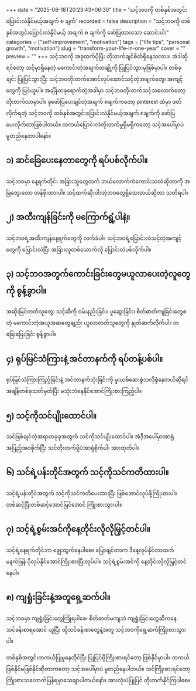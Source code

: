 +++
date = "2025-08-18T20:23:43+06:30"
title = 'သင့်ဘဝကို တစ်နှစ်အတွင်းပြောင်းလဲနိုင်မယ့်အချက် ၈ ချက်'
recorded = false
description = "သင့်ဘဝကို တစ်နှစ်အတွင်းပြောင်းလဲနိုင်မယ့် အချက် ၈ ချက်ကို ဖော်ပြထားသော ဆောင်းပါး"
categories = ["self-improvement", "motivation"]
tags = ["life tips", "personal growth", "motivation"]
slug = "transform-your-life-in-one-year"
cover = ""
preview = ""
+++
သင့်ဘဝကို အခုထက်ပိုပြီး တိုးတက်ချင်စိတ်ရှိနေသလား။ အဲဒါဆိုရင်တော့ သင့်မှာရှိနေတဲ့ မကောင်းတဲ့အချက်တချို့ကို ပြုပြင်သွားမှဖြစ်မှာပါ။ တစ်ခုချင်း ပြုပြင်သွားပြီး သင့်ဘဝတိုးတက်အောင်လုပ်ဆောင်သင့်တဲ့အချက်တွေ၊ အကျင့်တွေကို ပြင်ယူပါ။ အချိန်တခုရောက်တဲ့အခါမှာ သင့်ဘဝတိုးတက်သင့်သလောက်တော့ တိုးတက်လာမှာပါ။ ခုဖော်ပြပေးချင်တဲ့အချက် ၈ချက်ကတော့ pinterest ထဲမှာ ဖတ်လိုက်ရတဲ့ သင့်ဘဝကို တစ်နှစ်အတွင်းပြောင်းလဲနိုင်မယ့်အချက် ၈ချက်ကို ဖော်ပြပေးလိုက်တာဖြစ်ပါတယ်။ တကယ်ပြောင်းလဲတိုးတက်မှုရှိမရှိကတော့ သင့်အပေါ်မှာပဲ မူတည်နေတာပါနော်။

## ၁) ဆင်ခြေပေးနေတာတွေကို ရပ်ပစ်လိုက်ပါ။
သင့်ဘဝမှာ နေ့ရက်တိုင်း အခြားသူတွေထက် ဘယ်လောက်ကံကောင်းသလဲဆိုတာကို အမြဲတွေးတော တန်ဖိုးထားပါ။ သင့်ထက်ဆိုးဝါးတဲ့ဘဝတွေရှိသေးတယ်ဆိုတာ သတိရပါ။

## ၂) အထီးကျန်ခြင်းကို မကြောက်ရွံ့ပါနဲ့။
သင့်ဘဝရဲ့အထီးကျန်နေ့ရက်တွေကို လက်ခံပါ။ သင့်ဘဝရဲ့ပြောင်းလဲသင့်တဲ့အကျင့်တွေကို ပြောင်းလဲပြီး အခြားလူတစ်ယောက်လို ပြောင်းလဲပစ်လိုက်ပါ။

## ၃) သင့်ဘဝအတွက်ကောင်းခြင်းတွေမယူလာပေးတဲ့လူတွေကို စွန့်ခွာပါ။
အဆိုးမြင်တတ်သူတွေ၊ သင့်ဆီကို ဝမ်းနည်းခြင်း၊ ပူဆွေးခြင်း၊ စိတ်ဓာတ်ကျခြင်းတွေစတဲ့ မကောင်းတဲ့အယူအဆတွေချည်း ယူလာတတ်သူတွေကို နှုတ်ဆက်လိုက်ပါ။ တဖြေးဖြေးခြင်း စွန့်ခွာပါ။

## ၄) ရုပ်မြင်သံကြားနဲ့ အင်တာနက်ကို ရပ်တန့်ပစ်ပါ။
ရုပ်မြင်သံကြားကြည့်ခြင်းနဲ့ အင်တာနက်သုံးခြင်းကို မူးယစ်ဆေးစွဲသလိုစွဲနေတယ်ဆိုရင် အချိန်တစ်ခုသတ်မှတ်ပြီး မသုံးဘဲနေနိုင်အောင်ကြိုးစားကြည့်ပါ။

## ၅) သင့်ကိုသင်ပျိုးထောင်ပါ။
သင်ဖြစ်ချင်တဲ့အရာတခုခုအတွက် သင်ကိုသင်ပျိုးထောင်ပါ။ အဲဒီ့အပေါ်မှာအာရုံအပြည့်အဝစိုက်ပြီး သင်တိုးတက်ဖို့ပဲအာရုံစိုက်ပါ၊ အားထုတ်ပါ။

## ၆) သင်ရဲ့ပန်းတိုင်အတွက် သင့်ကိုသင်ကတိထားပါ။
သင့်ရဲ့ပန်းတိုင်အတွက် သင့်ကိုသင်ကတိပေးထားပြီး ဖြစ်အောင်လုပ်ဖို့ကြိုးစားပါ။ တစ်ဆင့်ပြီးတစ်ဆင့်အောင်မြင်အောင် ကြိုးစားသွားပါ။

## ၇) သင့်ရဲ့စွမ်းအင်ကိုနေ့တိုင်းလိုလိုမြှင့်တင်ပါ။
သင့်ရဲ့နေ့ရက်တိုင်းက ချွေးထွက်နေပါစေ။ ပြောချင်တာက ဒီနေ့လုပ်နိုင်တာထက် မနက်ဖြန် ပိုလုပ်နိုင်အောင်ကြိုးစားပြီးလုပ်ပါ။ သင့်ရဲ့စွမ်းအင်ကို နေ့တိုင်းလိုလိုမြှင့်တင်နေပါ။

## ၈) ကျရှုံးခြင်းနဲ့အတူရှေ့ဆက်ပါ။
သင့်ဘဝမှာ ကျရှုံးခြင်းတွေကြုံရပါစေ၊ စိတ်ဓာတ်မကျဘဲ ကျရှုံးခြင်းတွေဆီကနေ သင်ခန်းစာရအောင် ယူပြီး ထိုသင်ခန်းစာတွေနဲ့အတူ သင့်ဘဝကိုရှေ့ဆက်ကြိုးစားသွားပါ။

တစ်နှစ်အတွင်းတကယ်ပြုမူနေထိုင်ပြီး ပြုပြင်ဖို့ကြိုးစားရင်တော့ ဖြစ်နိုင်မှာပါ။ တကယ်ဖြစ်နိုင်မဖြစ်နိုင်ဆိုတာကတော့ သင့်အပေါ်မှာပဲ မူတည်နေပါတယ်။ သင်ကြိုးစားရင်တော့ ကြိုးစားသလောက်ပြန်ရမှာသေချာပါတယ်နော်။ အားလုံးပဲပြုပြင် တိုးတက်နိုင်ကြပါစေ။
